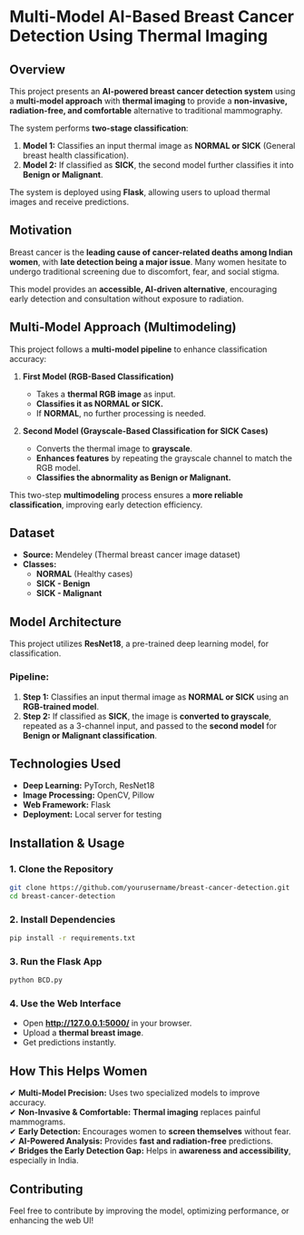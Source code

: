 # **Multi-Model AI-Based Breast Cancer Detection Using Thermal Imaging**  

## **Overview**  
This project presents an **AI-powered breast cancer detection system** using a **multi-model approach** with **thermal imaging** to provide a **non-invasive, radiation-free, and comfortable** alternative to traditional mammography.  

The system performs **two-stage classification**:  
1. **Model 1:** Classifies an input thermal image as **NORMAL or SICK** (General breast health classification).  
2. **Model 2:** If classified as **SICK**, the second model further classifies it into **Benign or Malignant**.  

The system is deployed using **Flask**, allowing users to upload thermal images and receive predictions.  

## **Motivation**  
Breast cancer is the **leading cause of cancer-related deaths among Indian women**, with **late detection being a major issue**. Many women hesitate to undergo traditional screening due to discomfort, fear, and social stigma.  

This model provides an **accessible, AI-driven alternative**, encouraging early detection and consultation without exposure to radiation.  

## **Multi-Model Approach (Multimodeling)**  
This project follows a **multi-model pipeline** to enhance classification accuracy:  

1. **First Model (RGB-Based Classification)**  
   - Takes a **thermal RGB image** as input.  
   - **Classifies it as NORMAL or SICK.**  
   - If **NORMAL**, no further processing is needed.  

2. **Second Model (Grayscale-Based Classification for SICK Cases)**  
   - Converts the thermal image to **grayscale**.  
   - **Enhances features** by repeating the grayscale channel to match the RGB model.  
   - **Classifies the abnormality as Benign or Malignant.**  

This two-step **multimodeling** process ensures a **more reliable classification**, improving early detection efficiency.  

## **Dataset**  
- **Source:** Mendeley (Thermal breast cancer image dataset)  
- **Classes:**  
  - **NORMAL** (Healthy cases)  
  - **SICK - Benign**  
  - **SICK - Malignant**  

## **Model Architecture**  
This project utilizes **ResNet18**, a pre-trained deep learning model, for classification.  

### **Pipeline:**  
1. **Step 1:** Classifies an input thermal image as **NORMAL or SICK** using an **RGB-trained model**.  
2. **Step 2:** If classified as **SICK**, the image is **converted to grayscale**, repeated as a 3-channel input, and passed to the **second model** for **Benign or Malignant classification**.  

## **Technologies Used**  
- **Deep Learning:** PyTorch, ResNet18  
- **Image Processing:** OpenCV, Pillow  
- **Web Framework:** Flask  
- **Deployment:** Local server for testing  

## **Installation & Usage**  

### **1. Clone the Repository**  
```bash
git clone https://github.com/yourusername/breast-cancer-detection.git
cd breast-cancer-detection
```  

### **2. Install Dependencies**  
```bash
pip install -r requirements.txt
```  

### **3. Run the Flask App**  
```bash
python BCD.py
```  

### **4. Use the Web Interface**  
- Open **http://127.0.0.1:5000/** in your browser.  
- Upload a **thermal breast image**.  
- Get predictions instantly.  


## **How This Helps Women**  
✔ **Multi-Model Precision:** Uses two specialized models to improve accuracy.  
✔ **Non-Invasive & Comfortable:** **Thermal imaging** replaces painful mammograms.  
✔ **Early Detection:** Encourages women to **screen themselves** without fear.  
✔ **AI-Powered Analysis:** Provides **fast and radiation-free** predictions.  
✔ **Bridges the Early Detection Gap:** Helps in **awareness and accessibility**, especially in India.  

## **Contributing**  
Feel free to contribute by improving the model, optimizing performance, or enhancing the web UI!
 


